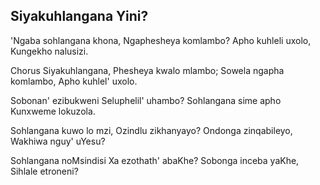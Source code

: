 ## Siyakuhlangana Yini?

'Ngaba sohlangana khona, Ngaphesheya komlambo?
Apho kuhleli uxolo, Kungekho nalusizi.

Chorus
Siyakuhlangana, Phesheya kwalo mlambo;
Sowela ngapha komlambo, Apho kuhlel' uxolo.

Sobonan' ezibukweni Seluphelil' uhambo?
Sohlangana sime apho Kunxweme lokuzola.

Sohlangana kuwo lo mzi, Ozindlu zikhanyayo?
Ondonga zinqabileyo, Wakhiwa nguy' uYesu?

Sohlangana noMsindisi Xa ezothath' abaKhe?
Sobonga inceba yaKhe, Sihlale etroneni?

